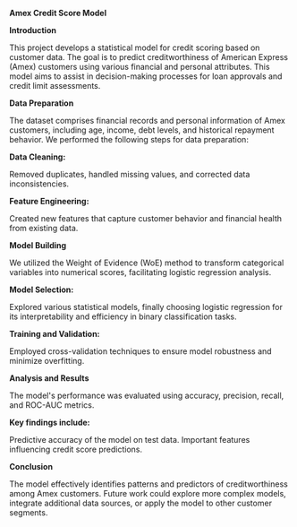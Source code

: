 
**Amex Credit Score Model**

**Introduction**

This project develops a statistical model for credit scoring based on customer data. The goal is to predict creditworthiness of American Express (Amex) customers using various financial and personal attributes. This model aims to assist in decision-making processes for loan approvals and credit limit assessments.

**Data Preparation**

The dataset comprises financial records and personal information of Amex customers, including age, income, debt levels, and historical repayment behavior. We performed the following steps for data preparation:

**Data Cleaning:** 

Removed duplicates, handled missing values, and corrected data inconsistencies.

**Feature Engineering:**

Created new features that capture customer behavior and financial health from existing data.

**Model Building**

We utilized the Weight of Evidence (WoE) method to transform categorical variables into numerical scores, facilitating logistic regression analysis.

**Model Selection:** 

Explored various statistical models, finally choosing logistic regression for its interpretability and efficiency in binary classification tasks.

**Training and Validation:** 

Employed cross-validation techniques to ensure model robustness and minimize overfitting.

**Analysis and Results**

The model's performance was evaluated using accuracy, precision, recall, and ROC-AUC metrics. 

**Key findings include:**

Predictive accuracy of the model on test data.
Important features influencing credit score predictions.

**Conclusion**

The model effectively identifies patterns and predictors of creditworthiness among Amex customers. Future work could explore more complex models, integrate additional data sources, or apply the model to other customer segments.
